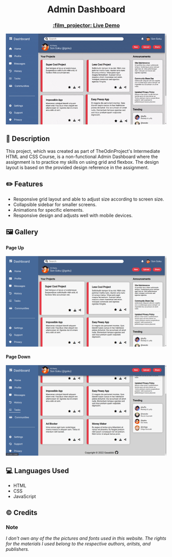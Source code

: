 <h1 align="center">Admin Dashboard</h1>
<h3 align="center"><a href="https://gaaabbb.github.io/admin-dashboard/">:film_projector: Live Demo</a></h3>

![Live Demo](images/gallery/live-demo.gif)

## :scroll: Description
This project, which was created as part of TheOdinProject's Intermediate HTML and CSS Course, is a non-functional Admin Dashboard where the assignment is to practice my skills on using grid and flexbox. The design layout is based on the provided design reference in the assignment.

## :pencil2: Features
* Responsive grid layout and able to adjust size according to screen size.
* Collapsible sidebar for smaller screens.
* Animations for specific elements.
* Responsive design and adjusts well with mobile devices.

## :framed_picture: Gallery
#### Page Up
![Page Up](images/gallery/Screenshot-1.png)
#### Page Down
![Page Down](images/gallery/Screenshot-2.png)

## :computer: Languages Used
* HTML
* CSS
* JavaScript

## :copyright: Credits
### Note
*I don't own any of the the pictures and fonts used in this website. The rights for the materials I used belong to the respective authors, aritsts, and publishers.*